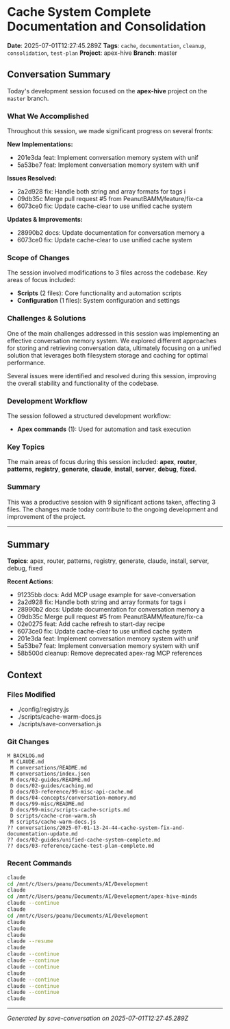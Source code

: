 # Cache System Complete Documentation and Consolidation

**Date**: 2025-07-01T12:27:45.289Z
**Tags**: `cache`, `documentation`, `cleanup`, `consolidation`, `test-plan`
**Project**: apex-hive
**Branch**: master

## Conversation Summary

Today's development session focused on the **apex-hive** project on the `master` branch.

### What We Accomplished

Throughout this session, we made significant progress on several fronts:

**New Implementations:**
- 201e3da feat: Implement conversation memory system with unif
- 5a53be7 feat: Implement conversation memory system with unif

**Issues Resolved:**
- 2a2d928 fix: Handle both string and array formats for tags i
- 09db35c Merge pull request #5 from PeanutBAMM/feature/fix-ca
- 6073ce0 fix: Update cache-clear to use unified cache system

**Updates & Improvements:**
- 28990b2 docs: Update documentation for conversation memory a
- 6073ce0 fix: Update cache-clear to use unified cache system

### Scope of Changes

The session involved modifications to 3 files across the codebase. Key areas of focus included:

- **Scripts** (2 files): Core functionality and automation scripts
- **Configuration** (1 files): System configuration and settings

### Challenges & Solutions

One of the main challenges addressed in this session was implementing an effective conversation memory system. We explored different approaches for storing and retrieving conversation data, ultimately focusing on a unified solution that leverages both filesystem storage and caching for optimal performance.

Several issues were identified and resolved during this session, improving the overall stability and functionality of the codebase.

### Development Workflow

The session followed a structured development workflow:

- **Apex commands** (1): Used for automation and task execution

### Key Topics

The main areas of focus during this session included: **apex**, **router**, **patterns**, **registry**, **generate**, **claude**, **install**, **server**, **debug**, **fixed**.

### Summary

This was a productive session with 9 significant actions taken, affecting 3 files. The changes made today contribute to the ongoing development and improvement of the project.

---

## Summary

**Topics**: apex, router, patterns, registry, generate, claude, install, server, debug, fixed

**Recent Actions**:
- 91235bb docs: Add MCP usage example for save-conversation
- 2a2d928 fix: Handle both string and array formats for tags i
- 28990b2 docs: Update documentation for conversation memory a
- 09db35c Merge pull request #5 from PeanutBAMM/feature/fix-ca
- 02e0275 feat: Add cache refresh to start-day recipe
- 6073ce0 fix: Update cache-clear to use unified cache system
- 201e3da feat: Implement conversation memory system with unif
- 5a53be7 feat: Implement conversation memory system with unif
- 58b500d cleanup: Remove deprecated apex-rag MCP references

## Context

### Files Modified

- ./config/registry.js
- ./scripts/cache-warm-docs.js
- ./scripts/save-conversation.js

### Git Changes

```
M BACKLOG.md
 M CLAUDE.md
 M conversations/README.md
 M conversations/index.json
 M docs/02-guides/README.md
 D docs/02-guides/caching.md
 D docs/03-reference/99-misc-api-cache.md
 M docs/04-concepts/conversation-memory.md
 M docs/99-misc/README.md
 D docs/99-misc/scripts-cache-scripts.md
 D scripts/cache-cron-warm.sh
 M scripts/cache-warm-docs.js
?? conversations/2025-07-01-13-24-44-cache-system-fix-and-documentation-update.md
?? docs/02-guides/unified-cache-system-complete.md
?? docs/03-reference/cache-test-plan-complete.md
```

### Recent Commands

```bash
claude
cd /mnt/c/Users/peanu/Documents/AI/Development
claude
cd /mnt/c/Users/peanu/Documents/AI/Development/apex-hive-minds
claude --continue
claude
cd /mnt/c/Users/peanu/Documents/AI/Development
claude
claude
claude
claude --resume
claude
claude --continue
claude --continue
claude --continue
claude
claude --continue
claude --continue
claude --continue
claude
```

---

*Generated by save-conversation on 2025-07-01T12:27:45.289Z*
